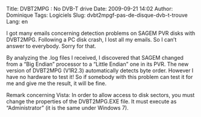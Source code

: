 Title: DVBT2MPG : No DVB-T drive
Date: 2009-09-21 14:02
Author: Dominique
Tags: Logiciels
Slug: dvbt2mpgf-pas-de-disque-dvb-t-trouve
Lang: en

I got many emails concerning detection problems on SAGEM PVR disks with
DVBT2MPG. Following a PC disk crash, I lost all my emails. So I can’t
answer to everybody. Sorry for that.  

By analyzing the .log files I received, I discovered that SAGEM changed
from a “Big Endian” processor to a “Little Endian” one in its PVR. The
new version of DVBT2MPG (V1R2.3) automatically detects byte order.
However I have no hardware to test it! So if somebody with this problem
can test it for me and give me the result, it will be fine.  

Remark concerning Vista: In order to allow access to disk sectors, you
must change the properties of the DVBT2MPG.EXE file. It must execute as
“Administrator” (it is the same under Windows 7).


